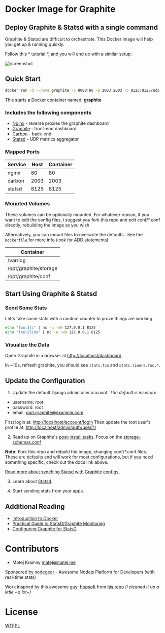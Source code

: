 # Docker Image for Graphite

## Deploy Graphite & Statsd with a single command

Graphite & Statsd are difficult to orchestrate.
This Docker image will help you get up & running quickly.

Follow this * tutorial *, and you will end up with a similar setup:

![screenshot](screenshot.png)

## Quick Start

```sh
docker run -d --name graphite -p 8080:80 -p 2003:2003 -p 8125:8125/udp castawaylabs/graphite-statsd
```

This starts a Docker container named: **graphite**

### Includes the following components

* [Nginx](http://nginx.org/) - reverse proxies the graphite dashboard
* [Graphite](http://graphite.readthedocs.org/en/latest/) - front-end dashboard
* [Carbon](http://graphite.readthedocs.org/en/latest/carbon-daemons.html) - back-end
* [Statsd](https://github.com/etsy/statsd/wiki) - UDP metrics aggregator

### Mapped Ports

| Service | Host | Container |
| ------- | ---- | --------- |
| nginx   |   80 |        80 |
| carbon  | 2003 |      2003 |
| statsd  | 8125 |      8125 |

### Mounted Volumes

These volumes can be optionally mounted. For whatever reason, if you want to edit the config files, i suggest you fork this repo and edit conf/*.conf directly, rebuilding the image as you wish.

Alternatively, you can mount files to overwrite the defaults.. See the `Dockerfile` for more info (look for ADD statements)

| Container             |
| --------------------- |
| /var/log              |
| /opt/graphite/storage |
| /opt/graphite/conf    |

## Start Using Graphite & Statsd

### Send Some Stats

Let's fake some stats with a random counter to prove things are working.

```sh
echo "foo:1|c" | nc -u -w0 127.0.0.1 8125
echo "foo:25|ms" | nc -u -w0 127.0.0.1 8125
```

### Visualize the Data

Open Graphite in a browser at [http://localhost/dashboard](http://localhost/dashboard).

In ~10s, refresh graphite, you should see `stats.foo` and `stats.timers.foo.*`.

## Update the Configuration

1. Update the default Django admin user account. _The default is insecure._

  * username: root
  * password: root
  * email: root.graphite@example.com

  First login at: [http://localhost/account/login](http://localhost/account/login)
  Then update the root user's profile at: [http://localhost/admin/auth/user/1/](http://localhost/admin/auth/user/1/)

2. Read up on Graphite's [post-install tasks](https://graphite.readthedocs.org/en/latest/install.html#post-install-tasks).
  Focus on the [storage-schemas.conf](https://graphite.readthedocs.org/en/latest/config-carbon.html#storage-schemas-conf)

  **Note:** Fork this repo and rebuild the image, changing conf/*.conf files. These are defaults and will work for most configurations, but if you need something specific, check out the docs link above.

  [Read more about synching Statsd with Graphite configs.](https://github.com/etsy/statsd/blob/master/docs/graphite.md)

3. Learn about [Statsd](https://github.com/etsy/statsd/).

4. Start sending stats from your apps.


## Additional Reading

* [Introduction to Docker](http://docs.docker.io/#introduction)
* [Practical Guide to StatsD/Graphite Monitoring](http://matt.aimonetti.net/posts/2013/06/26/practical-guide-to-graphite-monitoring/)
* [Configuring Graphite for StatsD](https://github.com/etsy/statsd/blob/master/docs/graphite.md)

# Contributors

- Matej Kramny <matej@matej.me>

Sponsored by [nodegear](https://nodegear.com) - Awesome Nodejs Platform for Developers (with real-time stats)

Work inspired by this awesome guy: [hopsoft](https://github.com/hopsoft) from [his repo](https://github.com/hopsoft/docker-graphite-statsd) _(i cleaned it up a little ~a lot~)_

# License

[WTFPL](http://www.wtfpl.net/)
